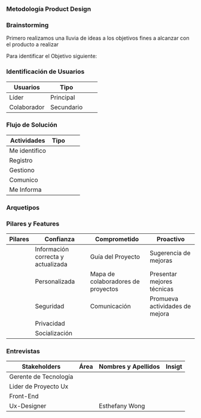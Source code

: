 
### Metodología Product Design

### Brainstorming
Primero realizamos una lluvia de ideas a los objetivos fines a alcanzar con el producto a realizar





Para identificar el Objetivo siguiente:




### Identificación de Usuarios

| Usuarios  |Tipo|  | |
| ---- | ---- |---- |---- |
| Líder | Principal| | |
| Colaborador | Secundario| | |



###  Flujo de Solución

| Actividades  |Tipo|  | |
| ---- | ---- |---- |---- |
| Me identifico| | | |
| Registro || | |
| Gestiono | | | |
| Comunico | | | |
| Me Informa | | | |



### Arquetipos




### Pilares y Features

| Pilares  | Confianza | Comprometido |Proactivo |
| ---- | ---- | ---- |---- |
|  |Información correcta y actualizada |Guía del Proyecto | Sugerencia de mejoras|
|  |Personalizada |Mapa de colaboradores de proyectos  | Presentar mejores técnicas |
|  |Seguridad | Comunicación  | Promueva actividades de mejora|
|  |Privacidad |  | |
|  |Socialización |  | |





### Entrevistas
| Stakeholders | Área |Nombres y Apellidos | Insigt |
| ---- | ---- |---- |---- |
| Gerente de Tecnología |  |  | 
| Lider de Proyecto Ux |  |  | 
| Front-End|  |  | |
| Ux-Designer |  | Esthefany Wong | |



